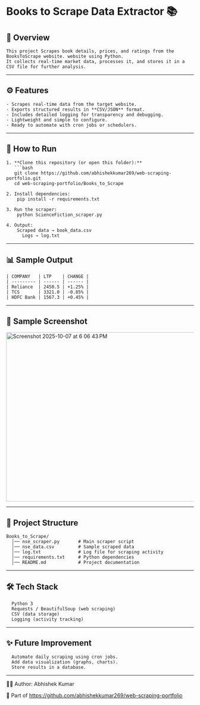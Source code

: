 # Books to Scrape Data Extractor 📚

## 📌 Overview
    This project Scrapes book details, prices, and ratings from the BooksToScrape website. website using Python.  
    It collects real-time market data, processes it, and stores it in a CSV file for further analysis.

---

## ⚙️ Features
    - Scrapes real-time data from the target website.  
    - Exports structured results in **CSV/JSON** format.  
    - Includes detailed logging for transparency and debugging.  
    - Lightweight and simple to configure.  
    - Ready to automate with cron jobs or schedulers.

---

## 🚀 How to Run

    1. **Clone this repository (or open this folder):**
       ```bash
       git clone https://github.com/abhishekkumar269/web-scraping-portfolio.git
       cd web-scraping-portfolio/Books_to_Scrape
    
    2. Install dependencies:
        pip install -r requirements.txt
    
    3. Run the scraper:
        python ScienceFiction_scraper.py
    
    4. Output:
        Scraped data → book_data.csv
          Logs → log.txt

---

## 📊 Sample Output

    | COMPANY   | LTP    | CHANGE |
    | --------- | ------ | ------ |
    | Reliance  | 2450.5 | +1.25% |
    | TCS       | 3321.0 | -0.85% |
    | HDFC Bank | 1567.3 | +0.45% |
    

---
## 📸 Sample Screenshot
<img width="1231" height="455" alt="Screenshot 2025-10-07 at 6 06 43 PM" src="https://github.com/user-attachments/assets/76288323-c8e0-43a3-bf51-4ff539d2bc7d" />


---
## 📂 Project Structure
      
    Books_to_Scrape/
      │── nse_scraper.py       # Main scraper script
      │── nse_data.csv         # Sample scraped data
      │── log.txt              # Log file for scraping activity
      │── requirements.txt     # Python dependencies
      │── README.md            # Project documentation
---

## 🛠️ Tech Stack

      Python 3
      Requests / BeautifulSoup (web scraping)
      CSV (data storage)
      Logging (activity tracking)

---
## ✨ Future Improvement

      Automate daily scraping using cron jobs.
      Add data visualization (graphs, charts).
      Store results in a database.

---
👨‍💻 Author: Abhishek Kumar

  🔗 Part of https://github.com/abhishekkumar269/web-scraping-portfolio
